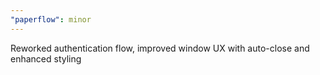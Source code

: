 ```yaml
---
"paperflow": minor
---
```


Reworked authentication flow, improved window UX with auto-close and enhanced styling
